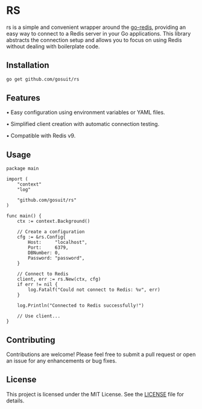 # RS

rs is a simple and convenient wrapper around the <a href="https://github.com/redis/go-redis">go-redis</a>, providing an easy way to connect to a Redis server in your Go applications. This library abstracts the connection setup and allows you to focus on using Redis without dealing with boilerplate code.

## Installation

```zsh
go get github.com/gosuit/rs
```

## Features

• Easy configuration using environment variables or YAML files.

• Simplified client creation with automatic connection testing.

• Compatible with Redis v9.

## Usage

```golang
package main

import (
    "context"
    "log"

    "github.com/gosuit/rs"
)

func main() {
    ctx := context.Background()

    // Create a configuration
    cfg := &rs.Config{
        Host:     "localhost",
        Port:     6379,
        DBNumber: 0,
        Password: "password",
    }

    // Connect to Redis
    client, err := rs.New(ctx, cfg)
    if err != nil {
        log.Fatalf("Could not connect to Redis: %v", err)
    }

    log.Println("Connected to Redis successfully!")

    // Use client...
}
```

## Contributing

Contributions are welcome! Please feel free to submit a pull request or open an issue for any enhancements or bug fixes.

## License

This project is licensed under the MIT License. See the [LICENSE](LICENSE) file for details.
